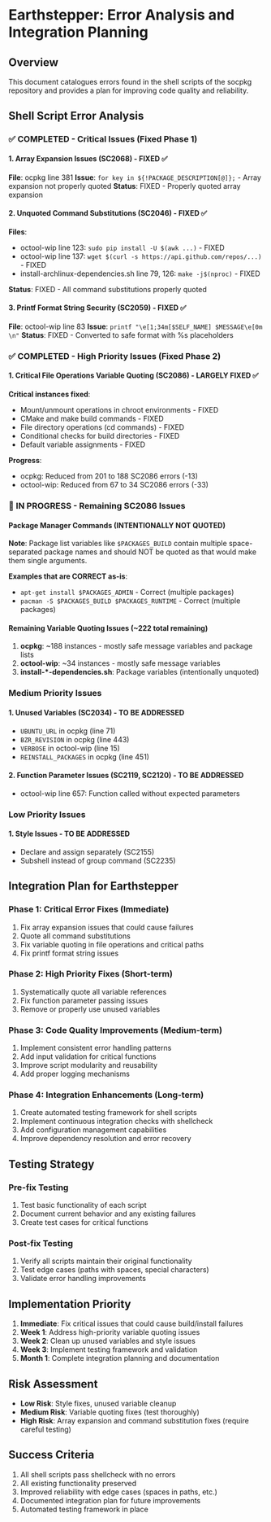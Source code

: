 # Earthstepper: Error Analysis and Integration Planning

## Overview
This document catalogues errors found in the shell scripts of the socpkg repository and provides a plan for improving code quality and reliability.

## Shell Script Error Analysis

### ✅ COMPLETED - Critical Issues (Fixed Phase 1)

#### 1. Array Expansion Issues (SC2068) - FIXED ✅
**File**: ocpkg line 381 
**Issue**: `for key in ${!PACKAGE_DESCRIPTION[@]};` - Array expansion not properly quoted
**Status**: FIXED - Properly quoted array expansion

#### 2. Unquoted Command Substitutions (SC2046) - FIXED ✅
**Files**: 
- octool-wip line 123: `sudo pip install -U $(awk ...)` - FIXED
- octool-wip line 137: `wget $(curl -s https://api.github.com/repos/...)` - FIXED
- install-archlinux-dependencies.sh line 79, 126: `make -j$(nproc)` - FIXED

**Status**: FIXED - All command substitutions properly quoted

#### 3. Printf Format String Security (SC2059) - FIXED ✅
**File**: octool-wip line 83
**Issue**: `printf "\e[1;34m[$SELF_NAME] $MESSAGE\e[0m \n"`
**Status**: FIXED - Converted to safe format with %s placeholders

### ✅ COMPLETED - High Priority Issues (Fixed Phase 2)

#### 1. Critical File Operations Variable Quoting (SC2086) - LARGELY FIXED ✅
**Critical instances fixed**:
- Mount/unmount operations in chroot environments - FIXED
- CMake and make build commands - FIXED  
- File directory operations (cd commands) - FIXED
- Conditional checks for build directories - FIXED
- Default variable assignments - FIXED

**Progress**: 
- ocpkg: Reduced from 201 to 188 SC2086 errors (-13)
- octool-wip: Reduced from 67 to 34 SC2086 errors (-33)

### 🔄 IN PROGRESS - Remaining SC2086 Issues

#### Package Manager Commands (INTENTIONALLY NOT QUOTED)
**Note**: Package list variables like `$PACKAGES_BUILD` contain multiple space-separated package names and should NOT be quoted as that would make them single arguments.

**Examples that are CORRECT as-is**:
- `apt-get install $PACKAGES_ADMIN` - Correct (multiple packages)
- `pacman -S $PACKAGES_BUILD $PACKAGES_RUNTIME` - Correct (multiple packages)

#### Remaining Variable Quoting Issues (~222 total remaining)
1. **ocpkg**: ~188 instances - mostly safe message variables and package lists
2. **octool-wip**: ~34 instances - mostly safe message variables  
3. **install-*-dependencies.sh**: Package variables (intentionally unquoted)

### Medium Priority Issues

#### 1. Unused Variables (SC2034) - TO BE ADDRESSED
- `UBUNTU_URL` in ocpkg (line 71)
- `BZR_REVISION` in ocpkg (line 443)  
- `VERBOSE` in octool-wip (line 15)
- `REINSTALL_PACKAGES` in ocpkg (line 451)

#### 2. Function Parameter Issues (SC2119, SC2120) - TO BE ADDRESSED
- octool-wip line 657: Function called without expected parameters

### Low Priority Issues

#### 1. Style Issues - TO BE ADDRESSED
- Declare and assign separately (SC2155)
- Subshell instead of group command (SC2235)

## Integration Plan for Earthstepper

### Phase 1: Critical Error Fixes (Immediate)
1. Fix array expansion issues that could cause failures
2. Quote all command substitutions
3. Fix variable quoting in file operations and critical paths
4. Fix printf format string issues

### Phase 2: High Priority Fixes (Short-term)
1. Systematically quote all variable references
2. Fix function parameter passing issues
3. Remove or properly use unused variables

### Phase 3: Code Quality Improvements (Medium-term)
1. Implement consistent error handling patterns
2. Add input validation for critical functions
3. Improve script modularity and reusability
4. Add proper logging mechanisms

### Phase 4: Integration Enhancements (Long-term)
1. Create automated testing framework for shell scripts
2. Implement continuous integration checks with shellcheck
3. Add configuration management capabilities
4. Improve dependency resolution and error recovery

## Testing Strategy

### Pre-fix Testing
1. Test basic functionality of each script
2. Document current behavior and any existing failures
3. Create test cases for critical functions

### Post-fix Testing
1. Verify all scripts maintain their original functionality
2. Test edge cases (paths with spaces, special characters)
3. Validate error handling improvements

## Implementation Priority

1. **Immediate**: Fix critical issues that could cause build/install failures
2. **Week 1**: Address high-priority variable quoting issues
3. **Week 2**: Clean up unused variables and style issues
4. **Week 3**: Implement testing framework and validation
5. **Month 1**: Complete integration planning and documentation

## Risk Assessment

- **Low Risk**: Style fixes, unused variable cleanup
- **Medium Risk**: Variable quoting fixes (test thoroughly)
- **High Risk**: Array expansion and command substitution fixes (require careful testing)

## Success Criteria

1. All shell scripts pass shellcheck with no errors
2. All existing functionality preserved
3. Improved reliability with edge cases (spaces in paths, etc.)
4. Documented integration plan for future improvements
5. Automated testing framework in place